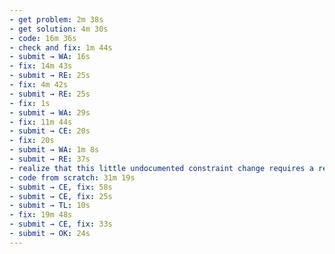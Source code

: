 ```yaml
---
- get problem: 2m 38s
- get solution: 4m 30s
- code: 16m 36s
- check and fix: 1m 44s
- submit → WA: 16s
- fix: 14m 43s
- submit → RE: 25s
- fix: 4m 42s
- submit → RE: 25s
- fix: 1s
- submit → WA: 29s
- fix: 11m 44s
- submit → CE: 20s
- fix: 20s
- submit → WA: 1m 8s
- submit → RE: 37s
- realize that this little undocumented constraint change requires a redesign: 2m 33s
- code from scratch: 31m 19s
- submit → CE, fix: 58s
- submit → CE, fix: 25s
- submit → TL: 10s
- fix: 19m 48s
- submit → CE, fix: 33s
- submit → OK: 24s
---
```

